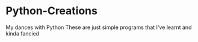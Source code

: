 # Python-Creations
My dances with Python
These are just simple programs that I've learnt and kinda fancied
